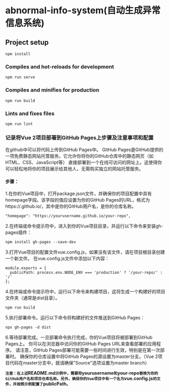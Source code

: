 # abnormal-info-system(自动生成异常信息系统)

## Project setup
```
npm install
```

### Compiles and hot-reloads for development
```
npm run serve
```

### Compiles and minifies for production
```
npm run build
```

### Lints and fixes files
```
npm run lint
```

### 记录将Vue 2项目部署到GitHub Pages上步骤及注意事项和配置

在github中可以将代码上传到GitHub Pages中。
GitHub Pages是GitHub提供的一项免费静态网站托管服务。它允许你将你的GitHub仓库中的静态网页（如HTML、CSS、JavaScript等）
直接部署到一个在线可访问的网址上。这使得你可以轻松地将你的项目展示给其他人，无需购买独立的网站托管服务。

#### 步骤：
1.在你的Vue项目中，打开package.json文件，并确保你的项目配置中具有homepage字段。该字段的值应设置为你的GitHub Pages的URL，格式为https://<username>.github.io/<repository>，其中<username>是你的GitHub用户名，<repository>是你的仓库名称。
```
"homepage": "https://yourusername.github.io/your-repo",
```

2.在终端或命令提示符中，进入到你的Vue项目目录，并运行以下命令来安装gh-pages插件：
```
npm install gh-pages --save-dev
```

3.打开Vue项目的配置文件vue.config.js，如果没有该文件，请在项目根目录创建一个新文件。
在vue.config.js文件中添加以下内容：
```
module.exports = {
  publicPath: process.env.NODE_ENV === 'production' ? '/your-repo/' : '/'
};
```
4.在终端或命令提示符中，运行以下命令来构建项目，这将生成一个构建好的项目文件夹（通常是dist目录）。
```
npm run build
```
5.执行部署命令。运行以下命令将构建好的文件推送到GitHub Pages：
```
npx gh-pages -d dist
```
6.等待部署完成。一旦部署命令执行完成，你的Vue项目将被部署到GitHub Pages上。
你可以在浏览器中访问你的GitHub Pages URL来查看部署的应用程序。
请注意，GitHub Pages部署可能需要一些时间进行生效，特别是在第一次部署时。
确保你的仓库设置中将GitHub Pages的源设置为master分支。（Vue 2项目代码在master分支中，就请确保"Source"选项设置为master branch）

**`注意：在上述`README.md`示例中，需要将`yourusername`和`your-repo`替换为你的GitHub用户名和项目仓库名称。另外，确保你的Vue项目中有一个名为`vue.config.js`的文件，并按照示例配置了`publicPath`。`**
